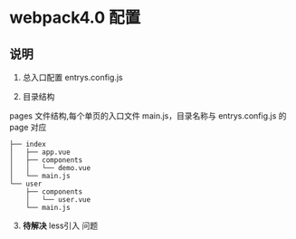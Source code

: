 # webpack4.0 配置

## 说明

1. 总入口配置 entrys.config.js


2. 目录结构

pages 文件结构,每个单页的入口文件 main.js，目录名称与 entrys.config.js 的 page 对应

```
├── index
│   ├── app.vue
│   ├── components
│   │   └── demo.vue
│   └── main.js
└── user
    ├── components
    │   └── user.vue
    └── main.js
```



3. **待解决**  less引入 问题

